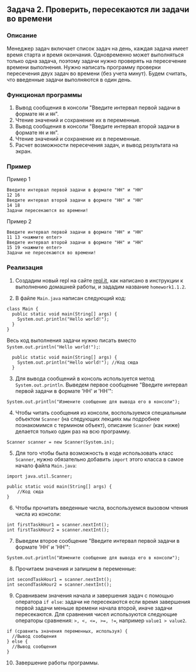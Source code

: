 ## Задача 2. Проверить, пересекаются ли задачи во времени

### Описание
Менеджер задач включает список задач на день, каждая задача имеет время старта и время окончания. 
Одновременно может выполняться только одна задача, поэтому задачи нужно проверять на пересечение времени выполнения.
Нужно написать программу проверки пересечения двух задач во времени (без учета минут). Будем считать, что введенные задачи выполняются в один день.

### Функционал программы
1. Вывод сообщения в консоли "Введите интервал первой задачи в формате `HH` и `HH`".
2. Чтение значений и сохранение их в переменные.
3. Вывод сообщения в консоли "Введите интервал второй задачи в формате `HH` и `HH`".
4. Чтение значений и сохранение их в переменные.
5. Расчет возможности пересечения задач, и вывод результата на экран. 

### Пример
Пример 1
```
Введите интервал первой задачи в формате "HH" и "HH"
12 16
Введите интервал второй задачи в формате "HH" и "HH"
14 18
Задачи пересекаются во времени!
```
Пример 2
```
Введите интервал первой задачи в формате "HH" и "HH"
11 13 <нажмите enter>
Введите интервал второй задачи в формате "HH" и "HH"
15 19 <нажмите enter>
Задачи не пересекаются во времени!
```

### Реализация
1. Создадим новый repl на сайте [repl.it](https://repl.it/repls), как написано в инструкции к выполнению домашней работы, и зададим название `homework1.1.2`.

2. В файле `Main.java` написан следующий код:

```
class Main {
  public static void main(String[] args) {
    System.out.println("Hello world!");
  }
}
``` 

Весь код выполнения задачи нужно писать вместо `System.out.println("Hello world!");`:

```
  public static void main(String[] args) {
    System.out.println("Hello world!"); //Код сюда
  }
```

3. Для вывода сообщений в консоль используется метод `System.out.println`. Выведем первое сообщение "Введите интервал первой задачи в формате 'HH' и 'HH'":

```
System.out.println("Измените сообщение для вывода его в консоли");
```

4. Чтобы читать сообщения из консоли, воспользуемся специальным объектом `Scanner` (на следующих лекциях
мы подробнее познакомимся с термином объект), описание `Scanner` (как ниже) делается только один раз на всю программу.

```
Scanner scanner = new Scanner(System.in);
``` 

5. Для того чтобы была возможность в коде использовать класс `Scanner`, нужно обязательно добавить `import` этого класса 
в самое начало файла `Main.java`:

```
import java.util.Scanner;
  
public static void main(String[] args) {
    //Код сюда
}
 ```

6. Чтобы прочитать введенные числа, воспользуемся вызовом чтения числа из консоли:

```
int firstTaskHour1 = scanner.nextInt();
int firstTaskHour2 = scanner.nextInt();
```

7. Выведем второе сообщение "Введите интервал первой задачи в формате 'HH' и 'HH'":

```
System.out.println("Измените сообщение для вывода его в консоли");
```

8. Прочитаем значения и запишем в переменные:

```
int secondTaskHour1 = scanner.nextInt();
int secondTaskHour2 = scanner.nextInt();
```

9. Сравниваем значения начала и завершения задач с помощью оператора `if else`:
задачи не пересекаются если время завершения первой задачи меньше времени начала второй, иначе задачи пересекаются.
Для сравнения чисел используются следующие операторы сравнения: `>, <, <=, >=, !=`, например `value1 > value2`.

```
if (сравнить значения переменных, используя) {
  //Вывод сообщения
} else {
  //Вывод сообщения
}
```

10. Завершение работы программы.
